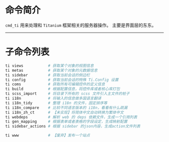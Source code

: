 # 命令简介 

`cmd_ti` 用来处理和 `Titanium` 框架相关的服务器操作。 主要是界面层的东东。

-------------------------------------------------------------
# 子命令列表
 
```bash
ti views           # 获取某个对象的视图信息
ti metas           # 获取某个对象的元数据信息
ti sidebar         # 获取当前会话的侧边栏
ti config          # 获取当前会话的特殊 Ti.Config 设置      
ti coms            # 获取所有可编辑控件的定义信息  
ti build           # 根据配置信息，将控件库或者核心库打包
ti scss_import     # 将目录下所有的 scss 文件引入主文件的桩子
ti i18n            # 将输入的信息做多国语言翻译
ti i18n_tidy       # 整理 i18n 的文件，固定排序等
ti i18n_compare    # 比较不同语言版本的 i18n，看看有什么疏漏
ti i18n_zh_ct      # 【未实现】将简体中文自动转换为繁体中文
ti webdeps         # 解析 web 的 deps 依赖文件，生成一个引用列表
ti gen_mapping     # 根据表单或者表格的字段设定，生成映射配置
ti sidebar_actions # 根据 sidebar 的json内容，生成action文件列表

ti www             # 【废弃】发布一个站点
```
